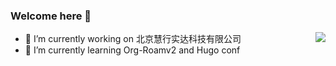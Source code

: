 ### Welcome here 👋
<img align="right" src="https://github-readme-stats.vercel.app/api?username=StoneEpigraph&show_icons=true&icon_color=CE1D2D&text_color=718096&bg_color=ffffff&hide_title=true" />

- 🔭 I’m currently working on 北京慧行实达科技有限公司
- 🌱 I’m currently learning Org-Roamv2 and Hugo conf

<!--
**StoneEpigraph/StoneEpigraph** is a ✨ _special_ ✨ repository because its `README.md` (this file) appears on your GitHub profile.

Here are some ideas to get you started:

- 🔭 I’m currently working on 北京慧行实达科技有限公司
- 🌱 I’m currently learning Org-Roamv2 and Hugo conf
- 👯 I’m looking to collaborate on ...
- 🤔 I’m looking for help with ..
- 💬 Ask me about ...
- 📫 How to reach me: ...
- 😄 Pronouns: ...
- ⚡ Fun fact: ...
-->
